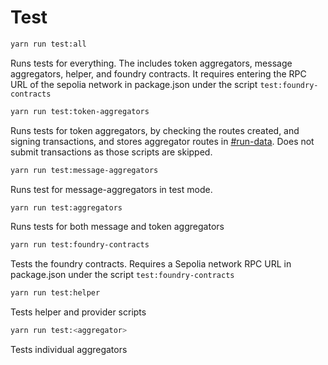 # Test

```sh
yarn run test:all
```

Runs tests for everything. The includes token aggregators, message aggregators, helper, and foundry contracts. It requires entering the RPC URL of the sepolia network in package.json under the script `test:foundry-contracts`

```sh
yarn run test:token-aggregators
```

Runs tests for token aggregators, by checking the routes created, and signing transactions, and stores aggregator routes in [#run-data](../repository-overview/miscellaneous.md#run-data "mention"). Does not submit transactions as those scripts are skipped.&#x20;

```sh
yarn run test:message-aggregators
```

Runs test for message-aggregators in test mode.

```sh
yarn run test:aggregators
```

Runs tests for both message and token aggregators

```sh
yarn run test:foundry-contracts
```

Tests the foundry contracts. Requires a Sepolia network RPC URL in package.json under the script `test:foundry-contracts`

```sh
yarn run test:helper
```

Tests helper and provider scripts

```sh
yarn run test:<aggregator>
```

Tests individual aggregators&#x20;
